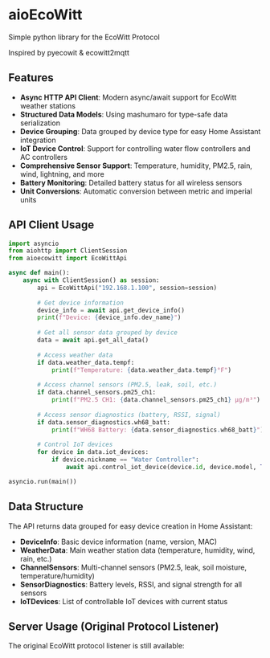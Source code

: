 # aioEcoWitt

Simple python library for the EcoWitt Protocol

Inspired by pyecowit & ecowitt2mqtt

## Features

- **Async HTTP API Client**: Modern async/await support for EcoWitt weather stations
- **Structured Data Models**: Using mashumaro for type-safe data serialization
- **Device Grouping**: Data grouped by device type for easy Home Assistant integration
- **IoT Device Control**: Support for controlling water flow controllers and AC controllers
- **Comprehensive Sensor Support**: Temperature, humidity, PM2.5, rain, wind, lightning, and more
- **Battery Monitoring**: Detailed battery status for all wireless sensors
- **Unit Conversions**: Automatic conversion between metric and imperial units

## API Client Usage

```python
import asyncio
from aiohttp import ClientSession
from aioecowitt import EcoWittApi

async def main():
    async with ClientSession() as session:
        api = EcoWittApi("192.168.1.100", session=session)
        
        # Get device information
        device_info = await api.get_device_info()
        print(f"Device: {device_info.dev_name}")
        
        # Get all sensor data grouped by device
        data = await api.get_all_data()
        
        # Access weather data
        if data.weather_data.tempf:
            print(f"Temperature: {data.weather_data.tempf}°F")
            
        # Access channel sensors (PM2.5, leak, soil, etc.)
        if data.channel_sensors.pm25_ch1:
            print(f"PM2.5 CH1: {data.channel_sensors.pm25_ch1} μg/m³")
            
        # Access sensor diagnostics (battery, RSSI, signal)
        if data.sensor_diagnostics.wh68_batt:
            print(f"WH68 Battery: {data.sensor_diagnostics.wh68_batt}")
            
        # Control IoT devices
        for device in data.iot_devices:
            if device.nickname == "Water Controller":
                await api.control_iot_device(device.id, device.model, True)

asyncio.run(main())
```

## Data Structure

The API returns data grouped for easy device creation in Home Assistant:

- **DeviceInfo**: Basic device information (name, version, MAC)
- **WeatherData**: Main weather station data (temperature, humidity, wind, rain, etc.)
- **ChannelSensors**: Multi-channel sensors (PM2.5, leak, soil moisture, temperature/humidity)
- **SensorDiagnostics**: Battery levels, RSSI, and signal strength for all sensors
- **IoTDevices**: List of controllable IoT devices with current status

## Server Usage (Original Protocol Listener)

The original EcoWitt protocol listener is still available:
